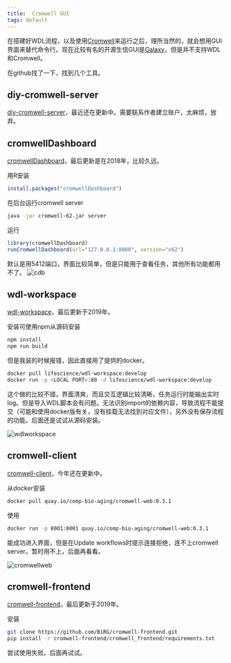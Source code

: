 ```yaml
---
title:  Cromwell GUI
tags: default
---
```


在搭建好WDL流程，以及使用[Cromwell](https://cromwell.readthedocs.io/en/stable/)来运行之后，理所当然的，就会想用GUI界面来替代命令行。现在比较有名的开源生信GUI是[Galaxy](https://galaxyproject.org/)，但是并不支持WDL和Cromwell。

在github找了一下，找到几个工具。

## diy-cromwell-server
[diy-cromwell-server](https://github.com/FredHutch/diy-cromwell-server)，最近还在更新中。需要联系作者建立账户，太麻烦，放弃。


## cromwellDashboard
[cromwellDashboard](https://github.com/cran/cromwellDashboard)，最后更新是在2018年，比较久远。

用R安装

```R
install.packages("cromwellDashboard")
```

在后台运行cromwell server
```bash
java -jar cromwell-62.jar server
```

运行
```R
library(cromwellDashboard)
runCromwellDashboard(url="127.0.0.1:8000", version="v62")
```

默认是用5412端口，界面比较简单，但是只能用于查看任务，其他所有功能都用不了。
![cdb](https://raw.githubusercontent.com/pzweuj/pzweuj.github.io/master/downloads/images/cromwellDashboard.png)


## wdl-workspace
[wdl-workspace](https://github.com/epam/wdl-workspace)，最后更新于2019年。

安装可使用npm从源码安装
```bash
npm install
npm run build
```

但是我装的时候报错，因此直接用了提供的docker。
```bash
docker pull lifescience/wdl-workspace:develop
docker run -p <LOCAL PORT>:80 -d lifescience/wdl-workspace:develop
```

这个做的比较不错，界面清爽，而且交互逻辑比较清晰，任务运行时能输出实时log。但是导入WDL脚本会有问题。无法识别import的依赖内容，导致流程不能提交（可能和使用docker版有关，没有挂载无法找到对应文件），另外没有保存流程的功能。后面还是试试从源码安装。

![wdlworkspace](https://raw.githubusercontent.com/pzweuj/pzweuj.github.io/master/downloads/images/wdlworkspace.png)


## cromwell-client
[cromwell-client](https://github.com/antonkulaga/cromwell-client)，今年还在更新中。

从docker安装
```bash
docker pull quay.io/comp-bio-aging/cromwell-web:0.3.1
```

使用
```bash
docker run -p 8001:8001 quay.io/comp-bio-aging/cromwell-web:0.3.1
```

能成功进入界面，但是在Update workflows时提示连接拒绝，连不上cromwell server。暂时用不上，后面再看看。

![cromwellweb](https://raw.githubusercontent.com/pzweuj/pzweuj.github.io/master/downloads/images/cromwellweb.png)


## cromwell-frontend
[cromwell-frontend](https://github.com/BiRG/cromwell-frontend)，最后更新于2019年。

安装
```bash
git clone https://github.com/BiRG/cromwell-frontend.git
pip install -r cromwell-frontend/cromwell_frontend/requirements.txt
```

尝试使用失败。后面再试试。




